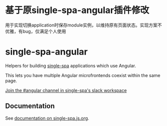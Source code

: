 # 基于原single-spa-angular插件修改
用于实现切换application时保存module实例，以维持原有页面状态。实现方案不优雅，有bug，仅满足个人使用

# single-spa-angular
Helpers for building [single-spa](https://github.com/CanopyTax/single-spa) applications which use Angular.

This lets you have multiple Angular microfrontends coexist within the same page.

[Join the #angular channel in single-spa's slack workspace](https://join.slack.com/t/single-spa/shared_invite/enQtMzIwMTcxNTU3ODQyLTM1Y2U1OWMzNTNjOWYyZDBlMDJhN2VkYzk3MDI2NzQ2Nzg0MzMzNjVhNWE2YjVhMTcxNjFkOWYzMjllMmUxMjk)

## Documentation
See [documentation on single-spa.js.org](https://single-spa.js.org/docs/ecosystem-angular.html).
